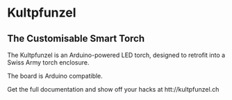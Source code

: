 Kultpfunzel
===========

The Customisable Smart Torch
----------------------------

The Kultpfunzel is an Arduino-powered LED torch,
designed to retrofit into a Swiss Army torch enclosure.

The board is Arduino compatible. 

Get the full documentation and show off your hacks at htt://kultpfunzel.ch